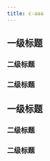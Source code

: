 ```yaml
---
title: c-aaa
---
```



## 			一级标题
###         二级标题 			
### 		二级标题
## 			一级标题
###         二级标题 			
### 		二级标题
